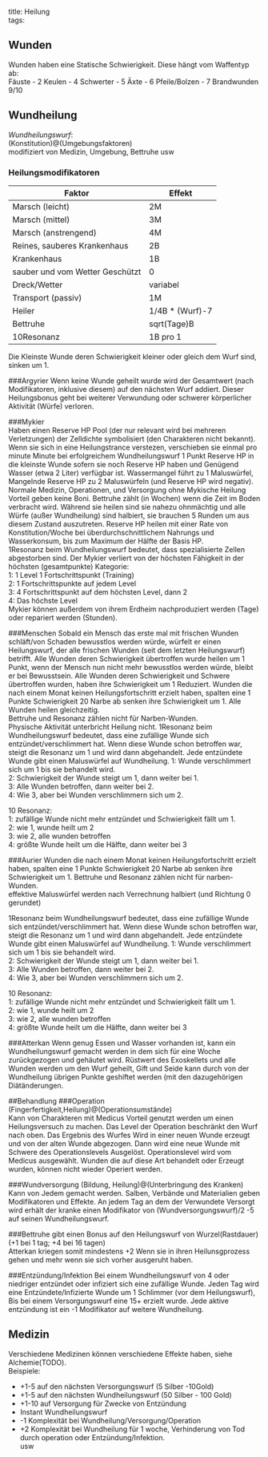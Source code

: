title: Heilung  
tags:   
## Wunden 
Wunden haben eine Statische Schwierigkeit. Diese hängt vom Waffentyp ab:  
Fäuste - 2
Keulen - 4
Schwerter - 5
Äxte - 6
Pfeile/Bolzen - 7
Brandwunden 9/10

## Wundheilung
*Wundheilungswurf*:  
(Konstitution)@(Umgebungsfaktoren)  
modifiziert von Medizin, Umgebung, Bettruhe usw
### Heilungsmodifikatoren

|Faktor | Effekt |  
| --- | --- |  
|Marsch (leicht) | 2M |  
|Marsch (mittel) | 3M |  
|Marsch (anstrengend) | 4M |  
|Reines, sauberes Krankenhaus | 2B |  
|Krankenhaus | 1B |  
|sauber und vom Wetter Geschützt |0|
|Dreck/Wetter|variabel|
|Transport (passiv)| 1M |  
|Heiler | 1/4B * (Wurf)-7 |  
|Bettruhe | sqrt(Tage)B |  
|10Resonanz| 1B pro 1|  


Die Kleinste Wunde deren Schwierigkeit kleiner oder gleich dem Wurf sind, sinken um 1.  

###Argyrier
Wenn keine Wunde geheilt wurde wird der Gesamtwert (nach Modifikatoren, inklusive diesem) auf den nächsten Wurf addiert. Dieser Heilungsbonus geht bei weiterer Verwundung oder schwerer körperlicher Aktivität (Würfe) verloren.  
   
###Mykier  
Haben einen Reserve HP Pool (der nur relevant wird bei mehreren Verletzungen) der Zelldichte symbolisiert (den Charakteren nicht bekannt).
Wenn sie sich in eine Heilungstrance verstezen, verschieben sie einmal pro minute Minute bei erfolgreichem Wundheilungswurf 1 Punkt Reserve HP in die kleinste Wunde sofern sie noch Reserve HP haben und Genügend Wasser (etwa 2 Liter) verfügbar ist. Wassermangel führt zu 1 Maluswürfel, Mangelnde Reserve HP zu 2 Maluswürfeln (und Reserve HP wird negativ).
Normale Medizin, Operationen, und Versorgung ohne Mykische Heilung Vorteil geben keine Boni. Bettruhe zählt (in Wochen) wenn die Zeit im Boden verbracht wird.
Während sie heilen sind sie nahezu ohnmächtig und alle Würfe (außer Wundheilung) sind halbiert, sie brauchen 5 Runden um aus diesem Zustand auszutreten. 
Reserve HP heilen mit einer Rate von Konstitution/Woche bei überdurchschnittlichem Nahrungs und Wasserkonsum, bis zum Maximum der Hälfte der Basis HP.  
1Resonanz beim Wundheilungswurf bedeutet, dass spezialisierte Zellen abgestorben sind. Der Mykier verliert von der höchsten Fähigkeit in der höchsten (gesamtpunkte) Kategorie:  
1: 1 Level 1 Fortschrittspunkt (Training)  
2: 1 Fortschrittspunkte auf jedem Level  
3: 4 Fortschrittspunkt auf dem höchsten Level, dann 2  
4: Das höchste Level  
Mykier können außerdem von ihrem Erdheim nachproduziert werden (Tage) oder repariert werden (Stunden).

###Menschen
Sobald ein Mensch das erste mal mit frischen Wunden schläft/von Schaden bewusstlos werden würde, würfelt er einen Heilungswurf, der alle frischen Wunden (seit dem letzten Heilungswurf) betrifft. Alle Wunden deren Schwierigkeit übertroffen wurde heilen um 1 Punkt, wenn der Mensch nun nicht mehr bewusstlos werden würde, bleibt er bei Bewusstsein. Alle Wunden deren Schwierigkeit und Schwere übertroffen wurden, haben ihre Schwierigkeit um 1 Reduziert.
Wunden die nach einem Monat keinen Heilungsfortschritt erzielt haben, spalten eine 1 Punkte Schwierigkeit 20 Narbe ab senken ihre Schwierigkeit um 1. 
Alle Wunden heilen gleichzeitig.  
Bettruhe und Resonanz zählen nicht für Narben-Wunden.  
Physische Aktivität unterbricht Heilung nicht.
1Resonanz beim Wundheilungswurf bedeutet, dass eine zufällige Wunde sich entzündet/verschlimmert hat. Wenn diese Wunde schon betroffen war, steigt die Resonanz um 1 und wird dann abgehandelt. Jede entzündete Wunde gibt einen Maluswürfel auf Wundheilung.
1: Wunde verschlimmert sich um 1 bis sie behandelt wird.  
2: Schwierigkeit der Wunde steigt um 1, dann weiter bei 1.  
3: Alle Wunden betroffen, dann weiter bei 2.  
4: Wie 3, aber bei Wunden verschlimmern sich um 2.  
  
10 Resonanz:  
1: zufällige Wunde nicht mehr entzündet und Schwierigkeit fällt um 1.  
2: wie 1, wunde heilt um 2  
3: wie 2, alle wunden betroffen  
4: größte Wunde heilt um die Hälfte, dann weiter bei 3  


###Aurier
 Wunden die nach einem Monat keinen Heilungsfortschritt erzielt haben, spalten eine 1 Punkte Schwierigkeit 20 Narbe ab senken ihre Schwierigkeit um 1. 
Bettruhe und Resonanz zählen nicht für narben-Wunden.  
effektive Maluswürfel werden nach Verrechnung halbiert (und Richtung 0 gerundet)

1Resonanz beim Wundheilungswurf bedeutet, dass eine zufällige Wunde sich entzündet/verschlimmert hat. Wenn diese Wunde schon betroffen war, steigt die Resonanz um 1 und wird dann abgehandelt. Jede entzündete Wunde gibt einen Maluswürfel auf Wundheilung.
1: Wunde verschlimmert sich um 1 bis sie behandelt wird.  
2: Schwierigkeit der Wunde steigt um 1, dann weiter bei 1.  
3: Alle Wunden betroffen, dann weiter bei 2.  
4: Wie 3, aber bei Wunden verschlimmern sich um 2.  

10 Resonanz:  
1: zufällige Wunde nicht mehr entzündet und Schwierigkeit fällt um 1.  
2: wie 1, wunde heilt um 2  
3: wie 2, alle wunden betroffen  
4: größte Wunde heilt um die Hälfte, dann weiter bei 3  


###Atterkan
 Wenn genug Essen und Wasser vorhanden ist, kann ein Wundheilungswurf gemacht werden in dem sich für eine Woche zurückgezogen und gehäutet wird. Rüstwert des Exoskellets und alle Wunden werden um den Wurf geheilt, Gift und Seide kann durch von der Wundheilung übrigen Punkte geshiftet werden (mit den dazugehörigen Diätänderungen.

##Behandlung
###Operation
(Fingerfertigkeit,Heilung)@(Operationsumstände)  
Kann von Charakteren mit Medicus Vorteil genutzt werden um einen Heilungsversuch zu machen. Das Level der Operation beschränkt den Wurf nach oben. Das Ergebnis des Wurfes Wird in einer neuen Wunde erzeugt und von der alten Wunde abgezogen. Dann wird eine neue Wunde mit Schwere des Operationslevels Ausgelöst. Operationslevel wird vom Medicus ausgewählt. Wunden die auf diese Art behandelt oder Erzeugt wurden, können nicht wieder Operiert werden.  

###Wundversorgung
(Bildung, Heilung)@(Unterbringung des Kranken)
Kann von Jedem gemacht werden. Salben, Verbände und Materialien geben Modifikatoren und Effekte.
An jedem Tag an dem der Verwundete Versorgt wird erhält der kranke einen Modifikator von (Wundversorgungswurf)/2 -5 auf seinen Wundheilungswurf.

###Bettruhe 
gibt einen Bonus auf den Heilungswurf von Wurzel(Rastdauer) (+1 bei 1 tag; +4 bei 16 tagen)  
Atterkan kriegen somit mindestens +2 Wenn sie in ihren Heilunsgprozess gehen und mehr wenn sie sich vorher ausgeruht haben.

###Entzündung/Infektion
Bei einem Wundheilungswurf von 4 oder niedriger entzündet oder infiziert sich eine zufällige Wunde.
Jeden Tag wird eine Entzündete/Infizierte Wunde um 1 Schlimmer (vor dem Heilungswurf), Bis bei einem Versorgungswurf eine 15+ erzielt wurde.
Jede aktive entzündung ist ein -1 Modifikator auf weitere Wundheilung.

## Medizin
Verschiedene Medizinen können verschiedene Effekte haben, siehe Alchemie(TODO).  
Beispiele:  

* +1-5 auf den nächsten Versorgungswurf (5 Silber -10Gold)  
* +1-5 auf den nächsten Wundheilungswurf (50 Silber - 100 Gold)  
* +1-10 auf Versorgung für Zwecke von Entzündung  
* Instant Wundheilungswurf  
* -1 Komplexität bei
Wundheilung/Versorgung/Operation  
* +2 Komplexität bei Wundheilung für 1 woche, Verhinderung von Tod durch operation oder Entzündung/Infektion.  
usw


